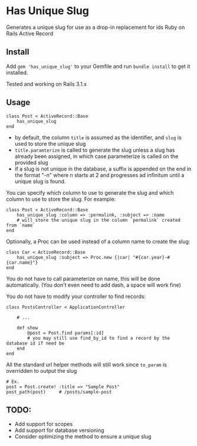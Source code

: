 # Has Unique Slug
Generates a unique slug for use as a drop-in replacement for ids Ruby on Rails Active Record

## Install

Add `gem 'has_unique_slug'` to your Gemfile and run `bundle install` to get it installed.

Tested and working on Rails 3.1.x

## Usage

	class Post < ActiveRecord::Base
		has_unique_slug
	end

- by default, the column `title` is assumed as the identifier, and `slug` is used to store the unique slug
- `title.paramterize` is called to generate the slug unless a slug has already been assigned, in which case parameterize is called on the provided slug
- if a slug is not unique in the database, a suffix is appended on the end in the format "-n" where n starts at 2 and progresses ad infinitum until a unique slug is found.

You can specify which column to use to generate the slug and which column to use to store the slug. For example:

	class Post < ActiveRecord::Base
		has_unique_slug :column => :permalink, :subject => :name
		# will store the unique slug in the column `permalink` created from `name`
	end	

Optionally, a Proc can be used instead of a column name to create the slug:

    class Car < ActiveRecord::Base
        has_unique_slug :subject => Proc.new {|car| "#{car.year}-#{car.name}"}
    end
You do not have to call parameterize on name, this will be done automatically.  (You don't even need to add dash, a space will work fine)


You do not have to modify your controller to find records:

    class PostsController < ApplicationController
        
        # ...
        
        def show
            @post = Post.find params[:id]
            # you may still use find_by_id to find a record by the database id if need be
        end
    end     

All the standard url helper methods will still work since `to_param`  is overridden to output the slug
    
    # Ex.
    post = Post.create! :title => "Sample Post"
    post_path(post)     # /posts/sample-post

## TODO:

- Add support for scopes
- Add support for database versioning
- Consider optimizing the method to ensure a unique slug
